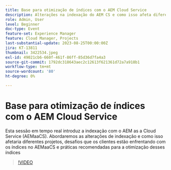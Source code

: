 ```yaml
---
title: Base para otimização de índices com o AEM Cloud Service
description: Alterações na indexação do AEM CS e como isso afeta diferentes projetos, desafios que os clientes estão enfrentando com os índices no AEMaaCS e práticas recomendadas para otimizar esses índices
role: Admin, User
level: Beginner
doc-type: Event
feature-set: Experience Manager
feature: Cloud Manager, Projects
last-substantial-update: 2023-08-25T00:00:00Z
jira: KT-13811
thumbnail: 3422534.jpeg
exl-id: 49021cb6-660f-461f-86ff-85d36d7fa4a3
source-git-commit: 1792dc318643aec2c12613f621361d72a7a918b1
workflow-type: tm+mt
source-wordcount: '80'
ht-degree: 0%

---
```


# Base para otimização de índices com o AEM Cloud Service

Esta sessão em tempo real introduz a indexação com o AEM as a Cloud Service (AEMaaCS). Abordaremos as alterações de indexação e como isso afetaria diferentes projetos, desafios que os clientes estão enfrentando com os índices no AEMaaCS e práticas recomendadas para a otimização desses índices

>[!VIDEO](https://video.tv.adobe.com/v/3422534/?learn=on)
